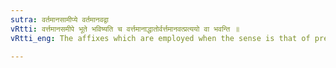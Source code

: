 ```yaml
---
sutra: वर्तमानसामीप्ये वर्तमानवद्वा
vRtti: वर्त्तमानसमीपे भूते भविष्यति च वर्त्तमानाद्धातोर्वर्त्तमानवत्प्रत्ययो वा भवन्ति ॥
vRtti_eng: The affixes which are employed when the sense is that of present time, may, optionally in like manner, be employed when the sense is that of past or future time not remote from the present.

---
```

